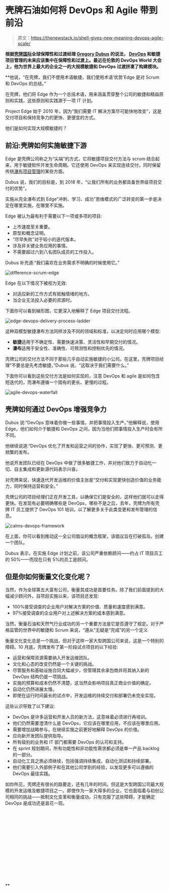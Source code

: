 # 壳牌石油如何将 DevOps 和 Agile 带到前沿

> 原文：<https://thenewstack.io/shell-gives-new-meaning-devops-agile-scale/>

**根据[壳牌国际](http://www.shell.com/)全球保障性和过渡经理 [Gregory Dubus](https://www.linkedin.com/in/gregory-dubus-6122746) 的说法， [DevOps](/category/devops/) 和敏捷项目管理的未来应该集中在保障性和过渡上。最近在伦敦的 DevOps World 大会上，他为世界上最大的企业之一的大规模敏捷和 DevOps 过渡拼凑了构建模块。**

 **他说，“在壳牌，我们不使用术语敏捷，我们使用术语‘优势’Edge 是对 Scrum 和 DevOps 的总结。”

在壳牌，他们将 Edge 作为一个总括术语，用来涵盖贯穿整个公司的敏捷和精益原则和实践，这些原则和实践源于一项 IT 计划。

Project Edge 始于 2010 年，因为“我们需要 IT 解决方案尽可能快地改变”，这是交付项目和保持竞争力的更快、更便宜的方式。

他们是如何实现大规模敏捷的？

## 前沿:壳牌如何实施敏捷下游

Edge 是壳牌公司称之为“尖端”的方式，它将敏捷项目交付方法与 scrum 结合起来，用于敏捷软件开发生命周期。它还使用 DevOps 来实现连续交付，同时保留传统[瀑布项目管理](http://www.base36.com/2012/12/agile-waterfall-methodologies-a-side-by-side-comparison/)的某些方面。

Dubus 说，我们的目标是，到 2018 年，“让我们所有的业务都具备世界级项目交付的优势”。

实施从完全瀑布式到 Edge“冲刺、学习、成功”思维模式的广泛转变的第一步是决定在哪里实施，在哪里不实施。

Edge 被认为最有利于需要以下一项或多项的项目:

*   上市速度至关重要。
*   原型和概念证明。
*   “尽早失败”对于较小的迭代版本。
*   涉及非关键业务应用的事情。
*   不需要超过六到八名团队成员的工作投入。

Dubus 补充道:“我们喜欢在业务需求不明确的时候使用它。”

![difference-scrum-edge](img/7d8d49ff29628eee39b5c91830c579a3.png)

Edge 在以下情况下被视为无效:

*   对适应新的工作方式有抵触情绪的地方。
*   当企业无法投入必要的资源时。

下面你可以看到梯形图，它更深入地解释了 Edge 项目交付流程。

![edge-devops-delivery-process-ladder](img/5158b8d157d4eb497611b0b1bdf82f93.png)

这种双模型敏捷瀑布方法同样涉及不同的领域和标准，以决定何时应用哪个模型:

*   **敏捷**适用于不确定性、需要快速决策、灵活性和早期交付的情况。
*   **瀑布**适用于安全性、准确性、可预测性和控制优先的情况。

壳牌公司的交付方法不同于那些几乎自动实施敏捷的小公司。在这里，壳牌项目经理“不要总是先考虑敏捷，”Dubus 说。“这取决于我们需要什么。”

下面你可以看到这些交付方法是如何实现的，注意 DevOps 和 agile 是如何包含短迭代的，而瀑布遵循一个固有的更长、更慢的过程。

![agile-devops-waterfall](img/f8b0b54c07fbabefc7dda4bcf03f1816.png)

## 壳牌如何通过 DevOps 增强竞争力

Dubus 说:“DevOps 意味着你做一些事情，并把事情投入生产。”他解释说，使用 Edge，他们如何介于敏捷和 DevOps 之间，因为当他们把事情投入生产时会有所不同。

他继续说道:“DevOps 优化了开发和运营之间的协作，实现了更快、更可预测、更频繁的发布。

他说开发团队已经在 DevOps 中做了很多敏捷工作，并对他们致力于自动化一切、自主集成和更新源代码表示兴奋。

对壳牌来说，快速迭代开发运维的价值主张是“交付和实现更快创造价值的业务能力，同时保持运营和安全。”

壳牌公司的项目经理们正在开发工具，以确保它们是安全的，这样他们就可以走得更快。在发现有必要明确哪些是 DevOps，哪些不是之后，去年，壳牌为所有壳牌 IT 员工提供了 DevOps 101 培训，以了解更多关于此类变更和发布管理的信息。

![calms-devops-framework](img/6a5ba802c8f92c69c2666e60ca14bc3b.png)

在上面，你可以看到推动这一全公司倡议的概念框架，该倡议旨在打破孤岛，创建一个团队。

Dubus 表示，在实施 Edge 计划之前，该公司严重依赖顾问——约占 IT 项目员工的 50%——而现在只有 5%的员工是顾问。

## 但是你如何衡量文化变化呢？

当然，作为全球第五大富有公司，衡量其成功是首要任务。除了我们前面提到的大幅减少顾问外，自项目实施以来，该项目还发现:

*   100%接受调查的企业用户对解决方案的价值、质量和速度感到满意。
*   97%接受调查的企业用户对上述解决方案的成本感到满意。

当然，衡量石油和天然气行业成功的另一个重要方法是它是否遵守了规定。对于严格监管的世界中的敏捷和 Scrum 来说，“遵从”无疑是“完成”的另一个定义

衡量文化变化总是一个挑战，但对于这样一家大型跨国公司来说，这是一个特别的障碍。10 月底，壳牌发布了第一阶段试点项目的以下经验:

*   运营和保障资源需要纳入开发运维团队。
*   文化和心态的改变仍然是一个关键的挑战。
*   尽管服务和基础设施合同大幅减少，但管理其余承包商并将其纳入新的 DevOps 结构仍是一项挑战。
*   实施的预算和成本仍然不清楚，这当然会影响项目真正商业价值的确定。
*   自动化仍然进展太慢。
*   即使在运行时间最长的试点中，开发运维的持续交付和部署仍未完全实现。

这些认识导致了以下建议:

*   DevOps 是许多运营和开发人员的新方法，这意味着必须进行再培训。
*   他们仍然需要澄清什么是 DevOps，它应该在哪里应用，不应该在哪里应用。
*   需要增加战略参与，在继续实施之前更好地解释 DevOps 的价值。
*   应向新开发团队提供指导。
*   所有级别的业务和 IT 部门都需要 DevOps 的认可和支持。
*   在 sprint 规划期间，所有功能性和非功能性需求都必须是单一产品 backlog 的一部分。
*   自动化工具之旅必须继续，包括强调持续集成、自动化测试和持续部署。
*   他们需要引入外部例子和在其他公司学到的经验，以发现更多可以遵循的 DevOps 最佳实践。

如你所见，壳牌还有很长的路要走，还有几年的时间。但这是大型跨国公司最大规模的开发运维及敏捷项目之一。即使作为一家大得多的企业，它也面临着与初创公司相同的挑战——抵制文化变革和衡量成功。只有克服了这些障碍，才能确定 DevOps 是成功还是昙花一现。

<svg xmlns:xlink="http://www.w3.org/1999/xlink" viewBox="0 0 68 31" version="1.1"><title>Group</title> <desc>Created with Sketch.</desc></svg>**